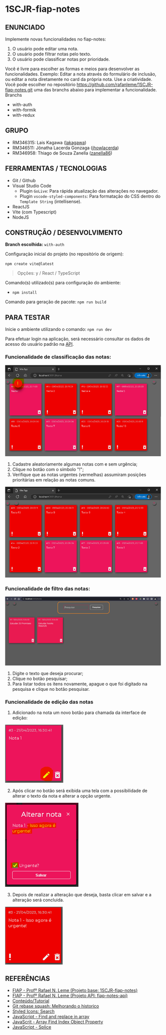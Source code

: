 # 1SCJR-fiap-notes

## ENUNCIADO

Implemente novas funcionalidades no fiap-notes:

1. O usuário pode editar uma nota.
2. O usuário pode filtrar notas pelo texto.
3. O usuário pode classificar notas por prioridade.

Você é livre para escolher as formas e meios para desenvolver as funcionalidades. Exemplo: Editar a nota através do formulário de inclusão, ou editar a nota diretamente no card da própria nota. Use a criatividade.
Você pode escolher no repositório https://github.com/rafanleme/1SCJR-fiap-notes.git uma das branchs abaixo para implementar a funcionalidade.
Branchs
- with-auth
- with-formik
- with-redux

## GRUPO

- RM346315: Lais Kagawa ([lakagawa](https://github.com/lakagawa))
- RM346511: Jônatha Lacerda Gonzaga ([jhowlacerda](https://github.com/jhowlacerda))
- RM346958: Thiago de Souza Zanella ([zanella86](https://github.com/zanella86))

## FERRAMENTAS / TECNOLOGIAS
- Git / Github
- Visual Studio Code
    - Plugin `GoLive`: Para rápida atualização das alterações no navegador.
    - Plugin `vscode-styled-components`: Para formatação do CSS dentro do `Template String` (intellisense).
- ReactJS
- Vite (com Typescript)
- NodeJS

## CONSTRUÇÃO / DESENVOLVIMENTO

**Branch escolhida:** `with-auth`

Configuração inicial do projeto (no repositório de origem):

`npm create vite@latest`

> Opções: y / React / TypeScript

Comando(s) utilizado(s) para configuração do ambiente:

- `npm install`

Comando para geração de pacote: `npm run build`

## PARA TESTAR

Inicie o ambiente utilizando o comando: `npm run dev`

Para efetuar login na aplicação, será necessário consultar os dados de acesso do usuário padrão na [API](https://github.com/rafanleme/fiap-notes-api).

### Funcionalidade de classificação das notas:

![Test-PrioritizeNotes](/images/test_prioritize_notes_01.PNG)

1. Cadastre aleatoriamente algumas notas com e sem urgência;
2. Clique no botão com o símbolo "!";
3. Verifique que as notas urgentes (vermelhas) assumiram posições prioritárias em relação as notas comuns.

![Test-PrioritizeNotesResult](/images/test_prioritize_notes_02.PNG)

### Funcionalidade de filtro das notas:

![Test-PrioritizeNotesResult](/images/test_filter_notes.PNG)

1. Digite o texto que deseja procurar;
2. Clique no botão pesquisar;
3. Para listar todos os itens novamente, apague o que foi digitado na pesquisa e clique no botão pesquisar.

### Funcionalidade de edição das notas

1. Adicionado na nota um novo botão para chamada da interface de edição:

![Test-EditNote](/images/test_edit_note_01.PNG)

2. Após clicar no botão será exibida uma tela com a possibilidade de alterar o texto da nota e alterar a opção urgente.

![Test-EditNote](/images/test_edit_note_02.PNG)

3.  Depois de realizar a alteração que deseja, basta clicar em salvar e a alteração será concluida.

![Test-EditNote](/images/test_edit_note_03.PNG)


## REFERÊNCIAS

- [FIAP - Profº Rafael N. Leme (Projeto base: 1SCJR-fiap-notes)](https://github.com/rafanleme/1SCJR-fiap-notes.git)
- [FIAP - Profº Rafael N. Leme (Projeto API: fiap-notes-api)](https://github.com/rafanleme/fiap-notes-api)
- [Conteúdo/Tutorial](https://regular-diver-ad6.notion.site/ReactJS-1cc9a8c21e434804b97f03d034a37c14)
- [Git rebase squash: Melhorando o historico](https://medium.com/cwi-software/utilizando-rebase-e-squash-para-melhorar-o-hist%C3%B3rico-do-git-fdb2d952c09c)
- [Styled Icons: Search](https://styled-icons.dev/?s=)
- [JavaScript - Find and replace in array](https://inspiredwebdev.com/find-replace-in-array/)
- [JavaScrit - Array Find Index Object Property](https://bobbyhadz.com/blog/javascript-array-find-index-of-object-by-property)
- [JavaScript - Splice](https://www.javascripttutorial.net/javascript-array-splice/)